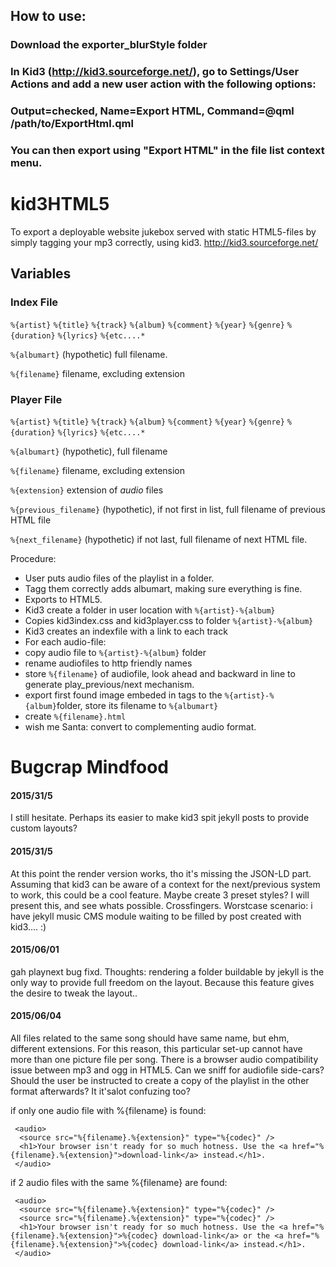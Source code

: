 ## How to use:

### Download the exporter_blurStyle folder
### In Kid3 (http://kid3.sourceforge.net/), go to Settings/User Actions and add a new user action with the following options:
### Output=checked, Name=Export HTML, Command=@qml /path/to/ExportHtml.qml

### You can then export using "Export HTML" in the file list context menu.



# kid3HTML5
To export a deployable website jukebox served with static HTML5-files by simply tagging your mp3 correctly, using kid3. http://kid3.sourceforge.net/

## Variables 

### Index File
`%{artist}` `%{title}` `%{track}` `%{album}` `%{comment}` `%{year}` `%{genre}` `%{duration}` `%{lyrics}` `%{etc....*`

`%{albumart}` (hypothetic) full filename. 

`%{filename}` filename, excluding extension

### Player File
`%{artist}` `%{title}` `%{track}` `%{album}` `%{comment}` `%{year}` `%{genre}` `%{duration}` `%{lyrics}` `%{etc....*`

`%{albumart}` (hypothetic), full filename 

`%{filename}` filename, excluding extension

`%{extension}` extension of _audio_ files

`%{previous_filename}` (hypothetic), if not first in list, full filename of previous HTML file

`%{next_filename}` (hypothetic) if not last, full filename of next HTML file.

Procedure:
- User puts audio files of the playlist in a folder.
- Tagg them correctly adds albumart, making sure everything is fine.
- Exports to HTML5.
- Kid3 create a folder in user location with `%{artist}-%{album}`
- Copies kid3index.css and kid3player.css to folder `%{artist}-%{album}`
- Kid3 creates an indexfile with a link to each track
- For each audio-file:
 - copy audio file to `%{artist}-%{album}` folder
 - rename audiofiles to http friendly names
 - store `%{filename}` of audiofile, look ahead and backward in line to generate play_previous/next mechanism.
 - export first found image embeded in tags to the `%{artist}-%{album}`folder, store its filename to `%{albumart}`
 - create `%{filename}.html` 
 - wish me Santa: convert to complementing audio format.

# Bugcrap Mindfood
#### 2015/31/5
I still hesitate. Perhaps its easier to make kid3 spit jekyll posts to provide custom layouts?

#### 2015/31/5
At this point the render version works, tho it's missing the JSON-LD part. Assuming that kid3 can be aware of a context for the next/previous system to work, this could be a cool feature. Maybe create 3 preset styles? I will present this, and see whats possible. Crossfingers. Worstcase scenario: i have jekyll music CMS module waiting to be filled by post created with kid3.... :)

#### 2015/06/01 
gah playnext bug fixd. Thoughts: rendering a folder buildable by jekyll is the only way to provide full freedom on the layout. Because this feature gives the desire to tweak the layout..

#### 2015/06/04
All files related to the same song should have same name, but ehm, different extensions. For this reason, this particular set-up cannot have more than one picture file per song. There is a browser audio compatibility issue between mp3 and ogg in HTML5. Can we sniff for audiofile side-cars? Should the user be instructed to create a copy of the playlist in the other format afterwards? It it'salot confuzing too? 

if only one audio file with %{filename} is found:
```
 <audio>
  <source src="%{filename}.%{extension}" type="%{codec}" />
  <h1>Your browser isn't ready for so much hotness. Use the <a href="%{filename}.%{extension}">download-link</a> instead.</h1>.
 </audio>
```
if 2 audio files with the same %{filename} are found:
```
 <audio>
  <source src="%{filename}.%{extension}" type="%{codec}" />
  <source src="%{filename}.%{extension}" type="%{codec}" />
  <h1>Your browser isn't ready for so much hotness. Use the <a href="%{filename}.%{extension}">%{codec} download-link</a> or the <a href="%{filename}.%{extension}">%{codec} download-link</a> instead.</h1>.
 </audio>
```
